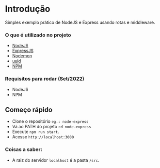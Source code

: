 # Introdução

Simples exemplo prático de NodeJS e Express usando rotas e middleware.

### O que é utilizado no projeto
* [NodeJS](https://nodejs.org)
* [ExpressJS](https://expressjs.com/)
* [Nodemon](https://nodemon.io/)
* [uuid](https://www.uuidgenerator.net/)
* [NPM](https://www.npmjs.com/)

### Requisitos para rodar (Set/2022)
* NodeJS
* NPM

## Começo rápido

* Clone o repositório `eg.: node-express`
* Vá ao PATH do projeto `cd node-express`
* Execute `npm run start`.
* Acesse `http://localhost:3000`

### Coisas a saber:

* A raiz do servidor `localhost` é a pasta `/src`.